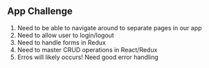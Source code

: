 ## App Challenge

1. Need to be able to navigate around to separate pages in our app
2. Need to allow user to login/logout
3. Need to handle forms in Redux
4. Need to master CRUD operations in React/Redux
5. Erros will likely occurs! Need good error handling
